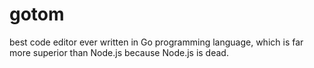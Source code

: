 gotom
=====

best code editor ever written in Go programming language, which is far more superior than Node.js because Node.js is dead.
